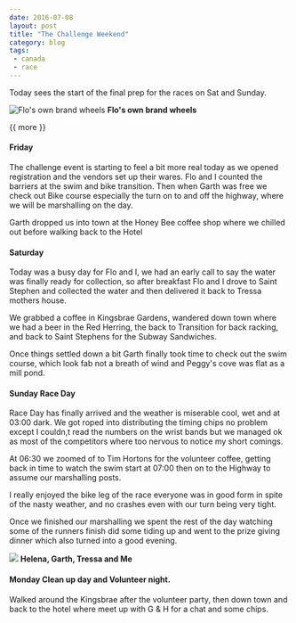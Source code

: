 ```yaml
---
date: 2016-07-08
layout: post
title: "The Challenge Weekend"
category: blog
tags:
 - canada
 - race
---
```


<!--start excerpt-->

Today sees the start of the final prep for the races on Sat and Sunday.

![Flo's own brand wheels](/images/2016/2016-07-08-the-challenge-weekend-1.jpg)
**Flo's own brand wheels**

{{ more }}
#### Friday ####
The challenge event is starting to feel a bit more real today as we opened
registration and the vendors set up their wares. Flo and I counted the barriers
at the swim and bike transition. Then when Garth was free we check out Bike
course especially the turn on to and off the highway, where we will be marshalling on the day.

Garth dropped us into town at the Honey Bee coffee shop where we chilled out 
before walking back to the Hotel

#### Saturday ####
Today was a busy day for Flo and I, we had an early call to say the water was
finally ready for collection, so after breakfast Flo and I drove to Saint
Stephen and collected the water and then delivered it back to Tressa mothers
house.

We grabbed a coffee in Kingsbrae Gardens, wandered down town where we had a
beer in the Red Herring, the back to Transition for back racking, and back to
Saint Stephens for the Subway Sandwiches.

Once things settled down a bit Garth finally took time to check out the swim
course, which look fab not a breath of wind and Peggy's cove was flat as a
mill pond.

#### Sunday Race Day ###

Race Day has finally arrived and the weather is miserable cool, wet and at 03:00
dark. We got roped into distributing the timing chips no problem except I
couldn,t read the numbers on the wrist bands but we managed ok as most of the
competitors where too nervous to notice my short comings.

At 06:30 we zoomed of to Tim Hortons for the volunteer coffee, getting back in
time to watch the swim start at 07:00 then on to the Highway to assume our
marshalling posts. 

I really enjoyed the bike leg of the race everyone was in good form in spite of
the nasty weather, and no crashes even with our turn being very tight.

Once we finished our marshalling we spent the rest of the day watching some of
the runners finish did some tiding up and went to the prize giving dinner which
also turned into a good evening.

![](/images/2016/2016-07-08-the-challenge-weekend-2.jpg)
**Helena, Garth, Tressa and Me**

#### Monday Clean up day and Volunteer night. ####

Walked around the Kingsbrae after the volunteer party, then down town and back
to the hotel where meet up with G & H for a chat and some chips.

